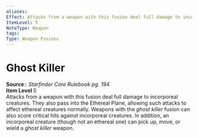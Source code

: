 ```yaml
---
aliases: 
Effect: Attacks from a weapon with this fusion deal full damage to incorporeal creatures. They also pass into the Ethereal Plane, allowing such attacks to affect ethereal creatures normally. Weapons with the _ghost killer_ fusion can also score critical hits against incorporeal creatures. In addition, an incorporeal creature (though not an ethereal one) can pick up, move, or wield a _ghost killer_ weapon.
ItemLevel: 5 
NoteType: Weapon
tags: 
Type: Weapon Fusions
---
```


# Ghost Killer

**Source**:: _Starfinder Core Rulebook pg. 194_  
**Item Level** 5  
Attacks from a weapon with this fusion deal full damage to incorporeal creatures. They also pass into the Ethereal Plane, allowing such attacks to affect ethereal creatures normally. Weapons with the _ghost killer_ fusion can also score critical hits against incorporeal creatures. In addition, an incorporeal creature (though not an ethereal one) can pick up, move, or wield a _ghost killer_ weapon.
